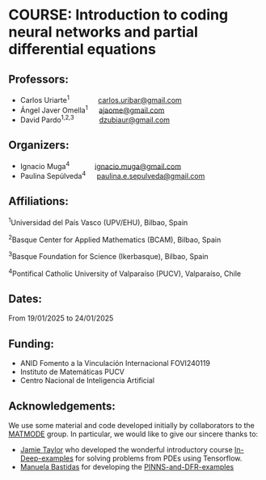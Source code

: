 # COURSE: Introduction to coding neural networks and partial differential equations

## Professors:
  - Carlos Uriarte<sup>1</sup>     &ensp;&emsp;&emsp;&emsp;  carlos.uribar@gmail.com
  - Ángel Javer Omella<sup>1</sup>  &emsp; ajaome@gmail.com
  - David Pardo<sup>1,2,3</sup>    &ensp;&ensp;&emsp;&emsp; dzubiaur@gmail.com
    
## Organizers:
  - Ignacio Muga<sup>4</sup>       &emsp;&emsp;&emsp; ignacio.muga@gmail.com
  - Paulina Sepúlveda<sup>4</sup>  &emsp; paulina.e.sepulveda@gmail.com

## Affiliations:
  <sup>1</sup>Universidad del País Vasco (UPV/EHU), Bilbao, Spain
  
  <sup>2</sup>Basque Center for Applied Mathematics (BCAM), Bilbao, Spain
  
  <sup>3</sup>Basque Foundation for Science (Ikerbasque), Bilbao, Spain
  
  <sup>4</sup>Pontifical Catholic University of Valparaíso (PUCV), Valparaíso, Chile

## Dates:
From 19/01/2025 to 24/01/2025

## Funding:
- ANID Fomento a la Vinculación Internacional FOVI240119
- Instituto de Matemáticas PUCV
- Centro Nacional de Inteligencia Artificial

## Acknowledgements:
We use some material and code developed initially by collaborators to the [MATMODE](https://www.mathmode.science/) group. In particular, we would like to give our sincere thanks to:

- [Jamie Taylor](https://www.cunef.edu/en/faculty-and-research/taylor-jamie-michael/) who developed the wonderful introductory course [In-Deep-examples](https://github.com/jamie-m-taylor/In-Deep-examples) for solving problems from PDEs using Tensorflow.
- [Manuela Bastidas](https://ciencias.medellin.unal.edu.co/index.php/component/teachers/?option=com_teachers&escuela=Escuela%20de%20Matematicas&letra=B&correo=mbastidaso@unal.edu.co) for developing the 
[PINNS-and-DFR-examples](exampleshttps://github.com/Mathmode/PINNS-and-DFR-examples/tree/main)
